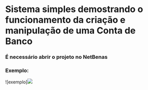 <h1> Sistema simples demostrando o funcionamento da criação e manipulação de uma Conta de Banco</h1>

<h3>É necessário abrir o projeto no NetBenas</h3>

<h3>Exemplo:</h3>
![exemplo]<img src="http://i.imgur.com/BYSV8K1.png"/>
